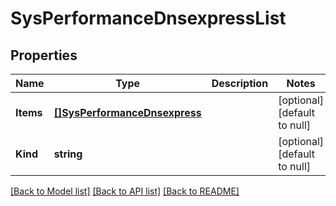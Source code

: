 # SysPerformanceDnsexpressList

## Properties
Name | Type | Description | Notes
------------ | ------------- | ------------- | -------------
**Items** | [**[]SysPerformanceDnsexpress**](sys_performance_dnsexpress.md) |  | [optional] [default to null]
**Kind** | **string** |  | [optional] [default to null]

[[Back to Model list]](../README.md#documentation-for-models) [[Back to API list]](../README.md#documentation-for-api-endpoints) [[Back to README]](../README.md)


